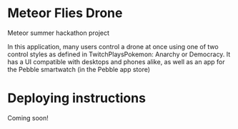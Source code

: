 Meteor Flies Drone
===

Meteor summer hackathon project

In this application, many users control a drone at once using one of two control styles as defined in TwitchPlaysPokemon: Anarchy or Democracy. It has a UI compatible with desktops and phones alike, as well as an app for the Pebble smartwatch (in the Pebble app store)

Deploying instructions
===
Coming soon!
